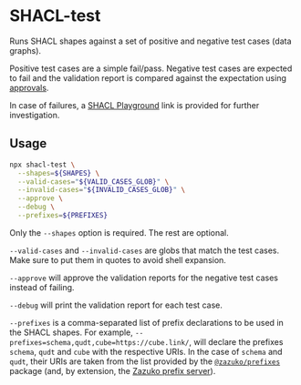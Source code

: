# SHACL-test

Runs SHACL shapes against a set of positive and negative test cases (data graphs).

Positive test cases are a simple fail/pass.
Negative test cases are expected to fail and the validation report is compared against the
expectation using [approvals](https://npm.im/approvals).

In case of failures, a [SHACL Playground](https://shacl-playground.zazuko.com) 
link is provided for further investigation.

## Usage

```sh
npx shacl-test \
  --shapes=${SHAPES} \
  --valid-cases="${VALID_CASES_GLOB}" \
  --invalid-cases="${INVALID_CASES_GLOB}" \
  --approve \
  --debug \
  --prefixes=${PREFIXES}
```

Only the `--shapes` option is required. The rest are optional.

`--valid-cases` and `--invalid-cases` are globs that match the test cases. 
Make sure to put them in quotes to avoid shell expansion.

`--approve` will approve the validation reports for the negative test cases instead of failing.

`--debug` will print the validation report for each test case.

`--prefixes` is a comma-separated list of prefix declarations to be used in the SHACL shapes.
For example, `--prefixes=schema,qudt,cube=https://cube.link/`, will declare the prefixes
`schema`, `qudt` and `cube` with the respective URIs. In the case of `schema` and `qudt`, their
URIs are taken from the list provided by the [`@zazuko/prefixes`](https://github.com/zazuko/rdf-vocabularies/blob/master/packages/prefixes/prefixes.ts) package (and, by extension, the [Zazuko prefix server](https://prefix.zazuko.com)).
